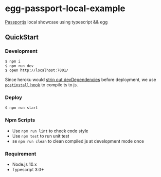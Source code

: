 # egg-passport-local-example

[Passportjs](http://www.passportjs.org/) local showcase using typescript && egg

## QuickStart

### Development

```bash
$ npm i
$ npm run dev
$ open http://localhost:7001/
```

Since heroku would [strip out devDependencies](https://devcenter.heroku.com/articles/nodejs-support#package-installation) before deployment, we use [`postinstall` hook](https://devcenter.heroku.com/articles/nodejs-support#customizing-the-build-process) to compile ts to js.  

### Deploy

```bash
$ npm run start
```

### Npm Scripts

- Use `npm run lint` to check code style
- Use `npm test` to run unit test
- se `npm run clean` to clean compiled js at development mode once

### Requirement

- Node.js 10.x
- Typescript 3.0+

